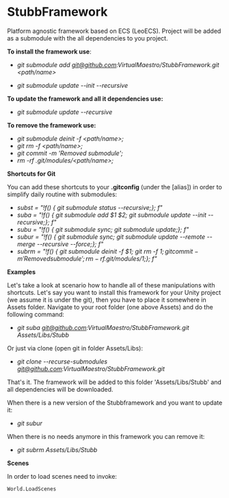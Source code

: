 # StubbFramework
 Platform agnostic framework based on ECS (LeoECS).
 Project will be added as a submodule with the all dependencies to you project.

**To install the framework use**: 

- *git submodule add git@github.com:VirtualMaestro/StubbFramework.git <path/name>*
  
- *git submodule update --init --recursive*

 **To update the framework and all it dependencies use:**
- *git submodule update --recursive*

 **To remove the framework use:**
- *git submodule deinit -f <path/name>;*
- *git rm -f <path/name>;* 
- *git commit -m 'Removed submodule';* 
- *rm -rf .git/modules/<path/name>;*

**Shortcuts for Git** 

You can add these shortcuts to your **.gitconfig**
(under the [alias]) in order to simplify daily routine with submodules:

- *subst = "!f() { git submodule status --recursive;}; f"*
- *suba = "!f() { git submodule add $1 $2; git submodule update --init --recursive;}; f"* 
- *subu = "!f() { git submodule sync; git submodule update;}; f"* 
- *subur = "!f() { git submodule sync; git submodule update --remote --merge --recursive --force;}; f"* 
- *subrm = "!f() { git submodule deinit -f $1; git rm -f $1; git commit -m 'Removed submodule'; rm -rf .git/modules/$1;}; f"*

**Examples** 

Let's take a look at scenario how to handle all of these
manipulations with shortcuts. Let's say you want to install this
framework for your Unity project (we assume it is under the git), then
you have to place it somewhere in Assets folder. Navigate to your root
folder (one above Assets) and do the following command:

- *git suba git@github.com:VirtualMaestro/StubbFramework.git Assets/Libs/Stubb*

Or just via clone (open git in folder Assets/Libs):
- *git clone --recurse-submodules git@github.com:VirtualMaestro/StubbFramework.git*


That's it. The framework will be added to this folder
'Assets/Libs/Stubb' and all dependencies will be downloaded.

When there is a new version of the Stubbframework and you want to update
it:
- *git subur* 

When there is no needs anymore in this framework you can remove it:
- *git subrm Assets/Libs/Stubb*


**Scenes** 

In order to load scenes need to invoke: 

`World.LoadScenes`
